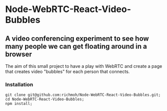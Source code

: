 # Node-WebRTC-React-Video-Bubbles

## A video conferencing experiment to see how many people we can get floating around in a browser

The aim of this small project to have a play with WebRTC and create a page that creates video "bubbles" for each person that connects.

### Installation

```
git clone git@github.com:richmoh/Node-WebRTC-React-Video-Bubbles.git;
cd Node-WebRTC-React-Video-Bubbles;
npm install;
```
